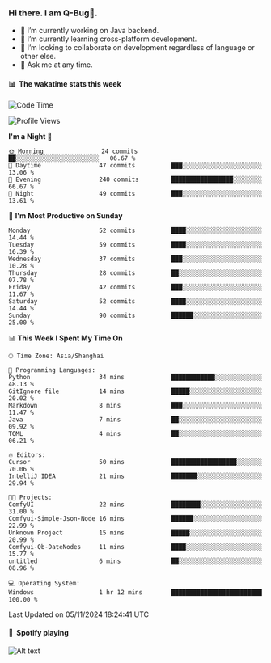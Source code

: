 ### Hi there. I am Q-Bug🐞.

- 🔭 I’m currently working on Java backend.
- 🌱 I’m currently learning cross-platform development.
- 👯 I’m looking to collaborate on development regardless of language or other else.
- 💬 Ask me at any time.

#### 📊 &nbsp;**The wakatime stats this week**  
<!--START_SECTION:waka-->
![Code Time](http://img.shields.io/badge/Code%20Time-175%20hrs%2053%20mins-blue)

![Profile Views](http://img.shields.io/badge/Profile%20Views-0-blue)

**I'm a Night 🦉** 

```text
🌞 Morning                24 commits          ██░░░░░░░░░░░░░░░░░░░░░░░   06.67 % 
🌆 Daytime                47 commits          ███░░░░░░░░░░░░░░░░░░░░░░   13.06 % 
🌃 Evening                240 commits         █████████████████░░░░░░░░   66.67 % 
🌙 Night                  49 commits          ███░░░░░░░░░░░░░░░░░░░░░░   13.61 % 
```
📅 **I'm Most Productive on Sunday** 

```text
Monday                   52 commits          ████░░░░░░░░░░░░░░░░░░░░░   14.44 % 
Tuesday                  59 commits          ████░░░░░░░░░░░░░░░░░░░░░   16.39 % 
Wednesday                37 commits          ███░░░░░░░░░░░░░░░░░░░░░░   10.28 % 
Thursday                 28 commits          ██░░░░░░░░░░░░░░░░░░░░░░░   07.78 % 
Friday                   42 commits          ███░░░░░░░░░░░░░░░░░░░░░░   11.67 % 
Saturday                 52 commits          ████░░░░░░░░░░░░░░░░░░░░░   14.44 % 
Sunday                   90 commits          ██████░░░░░░░░░░░░░░░░░░░   25.00 % 
```


📊 **This Week I Spent My Time On** 

```text
🕑︎ Time Zone: Asia/Shanghai

💬 Programming Languages: 
Python                   34 mins             ████████████░░░░░░░░░░░░░   48.13 % 
GitIgnore file           14 mins             █████░░░░░░░░░░░░░░░░░░░░   20.02 % 
Markdown                 8 mins              ███░░░░░░░░░░░░░░░░░░░░░░   11.47 % 
Java                     7 mins              ██░░░░░░░░░░░░░░░░░░░░░░░   09.92 % 
TOML                     4 mins              ██░░░░░░░░░░░░░░░░░░░░░░░   06.21 % 

🔥 Editors: 
Cursor                   50 mins             ██████████████████░░░░░░░   70.06 % 
IntelliJ IDEA            21 mins             ███████░░░░░░░░░░░░░░░░░░   29.94 % 

🐱‍💻 Projects: 
ComfyUI                  22 mins             ████████░░░░░░░░░░░░░░░░░   31.00 % 
Comfyui-Simple-Json-Node 16 mins             ██████░░░░░░░░░░░░░░░░░░░   22.99 % 
Unknown Project          15 mins             █████░░░░░░░░░░░░░░░░░░░░   20.99 % 
Comfyui-Qb-DateNodes     11 mins             ████░░░░░░░░░░░░░░░░░░░░░   15.77 % 
untitled                 6 mins              ██░░░░░░░░░░░░░░░░░░░░░░░   08.96 % 

💻 Operating System: 
Windows                  1 hr 12 mins        █████████████████████████   100.00 % 
```


 Last Updated on 05/11/2024 18:24:41 UTC
<!--END_SECTION:waka-->

#### 🎵 &nbsp;**Spotify playing**  
![Alt text](https://spotify-recently-played-readme.vercel.app/api?user=e5y1o4x7kdt9kf2blu4wvmb4s&unique={true|1|on|yes})
